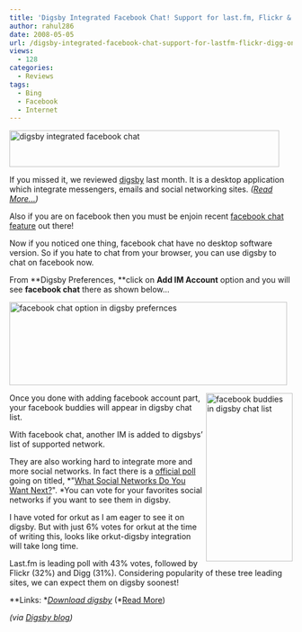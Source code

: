 ```yaml
---
title: 'Digsby Integrated Facebook Chat! Support for last.fm, Flickr & Digg on the way!'
author: rahul286
date: 2008-05-05
url: /digsby-integrated-facebook-chat-support-for-lastfm-flickr-digg-on-the-way/
views:
  - 128
categories:
  - Reviews
tags:
  - Bing
  - Facebook
  - Internet
---
```

[<img class="wp-image-50380" style="border-right: 0px;border-top: 0px;border-left: 0px;border-bottom: 0px" height="65" alt="digsby integrated facebook chat" src="http://cdn.devilsworkshop.org/files/2008/05/image-thumb2.png" width="480" border="0" />][1] 

If you missed it, we reviewed [digsby][2] last month. It is a desktop application which integrate messengers, emails and social networking sites. *([Read More&#8230;][2])*

Also if you are on facebook then you must be enjoin recent [facebook chat feature][3] out there!

Now if you noticed one thing, facebook chat have no desktop software version. So if you hate to chat from your browser, you can use digsby to chat on facebook now.

From **Digsby Preferences, **click on **Add IM Account** option and you will see **facebook chat** there as shown below&#8230;

[<img style="border-right: 0px;border-top: 0px;border-left: 0px;border-bottom: 0px" height="148" alt="facebook chat option in digsby prefernces " src="http://cdn.devilsworkshop.org/files/2008/05/image-thumb3.png" width="494" border="0" />][4] 

[<img style="border-right: 0px;border-top: 0px;border-left: 0px;border-bottom: 0px" height="299" alt="facebook buddies in digsby chat list" src="http://cdn.devilsworkshop.org/files/2008/05/image-thumb4.png" width="154" align="right" border="0" />][5] Once you done with adding facebook account part, your facebook buddies will appear in digsby chat list.

With facebook chat, another IM is added to digsbys&#8217; list of supported network.

They are also working hard to integrate more and more social networks. In fact there is a <a href="http://digsbies.org/site/node/189" onclick="_gaq.push(['_trackEvent', 'outbound-article', 'http://digsbies.org/site/node/189', 'official poll']);" >official poll</a> going on titled, *"<a href="http://digsbies.org/site/node/189" onclick="_gaq.push(['_trackEvent', 'outbound-article', 'http://digsbies.org/site/node/189', 'What Social Networks Do You Want Next?']);" >What Social Networks Do You Want Next?</a>". *You can vote for your favorites social networks if you want to see them in digsby. 

I have voted for orkut as I am eager to see it on digsby. But with just 6% votes for orkut at the time of writing this, looks like orkut-digsby integration will take long time.

Last.fm is leading poll with 43% votes, followed by Flickr (32%) and Digg (31%). Considering popularity of these tree leading sites, we can expect them on digsby soonest!

**Links: **<a href="http://www.digsby.com/download.php" onclick="_gaq.push(['_trackEvent', 'outbound-article', 'http://www.digsby.com/download.php', 'Download digsby']);" >Download digsby</a>* (*[Read More][2])

*(via *<a href="http://blog.digsby.com/?p=37" onclick="_gaq.push(['_trackEvent', 'outbound-article', 'http://blog.digsby.com/?p=37', 'Digsby blog']);" ><em>Digsby blog</em></a>*)*

 [1]: http://cdn.devilsworkshop.org/files/2008/05/image2.png
 [2]: http://devilsworkshop.org/2008/04/11/digsby-im-email-social-networks-recommended-app/
 [3]: http://devilsworkshop.org/2008/04/23/facebook-chat-is-live-now/
 [4]: http://cdn.devilsworkshop.org/files/2008/05/image3.png
 [5]: http://cdn.devilsworkshop.org/files/2008/05/image4.png
